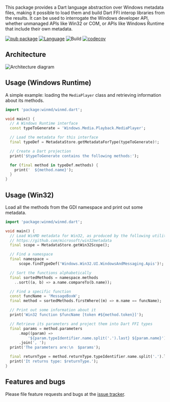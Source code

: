 This package provides a Dart language abstraction over Windows metadata files,
making it possible to load them and build Dart FFI interop libraries from the
results. It can be used to interrogate the Windows developer API, whether
unmanaged APIs like Win32 or COM, or APIs like Windows Runtime that include
their own metadata.

[![pub package](https://img.shields.io/pub/v/winmd.svg)](https://pub.dev/packages/winmd)
[![Language](https://img.shields.io/badge/language-Dart-blue.svg)](https://dart.dev)
![Build](https://github.com/timsneath/winmd/workflows/Build/badge.svg)
[![codecov](https://codecov.io/gh/timsneath/winmd/branch/main/graph/badge.svg?token=1ouz1Jr9nW)](https://codecov.io/gh/timsneath/winmd)

## Architecture

![Architecture diagram](https://github.com/timsneath/winmd/blob/main/metadata.drawio.svg?raw=true)

## Usage (Windows Runtime)

A simple example: loading the `MediaPlayer` class and retrieving information
about its methods.

```dart
import 'package:winmd/winmd.dart';

void main() {
  // A Windows Runtime interface
  const typeToGenerate = 'Windows.Media.Playback.MediaPlayer';

  // Load the metadata for this interface
  final typeDef = MetadataStore.getMetadataForType(typeToGenerate)!;

  // Create a Dart projection
  print('$typeToGenerate contains the following methods:');

  for (final method in typeDef.methods) {
    print('  ${method.name}');
  }
}
```

## Usage (Win32)

Load all the methods from the GDI namespace and print out some metadata.

```dart
import 'package:winmd/winmd.dart';

void main() {
  // Load WinMD metadata for Win32, as produced by the following utility:
  // https://github.com/microsoft/win32metadata
  final scope = MetadataStore.getWin32Scope();

  // Find a namespace
  final namespace =
      scope.findTypeDef('Windows.Win32.UI.WindowsAndMessaging.Apis')!;

  // Sort the functions alphabetically
  final sortedMethods = namespace.methods
    ..sort((a, b) => a.name.compareTo(b.name));

  // Find a specific function
  const funcName = 'MessageBoxW';
  final method = sortedMethods.firstWhere((m) => m.name == funcName);

  // Print out some information about it
  print('Win32 function $funcName [token #${method.token}]');

  // Retrieve its parameters and project them into Dart FFI types
  final params = method.parameters
      .map((param) =>
          '${param.typeIdentifier.name.split('.').last} ${param.name}')
      .join(', ');
  print('The parameters are:\n  $params');

  final returnType = method.returnType.typeIdentifier.name.split('.').last;
  print('It returns type: $returnType.');
}
```

## Features and bugs

Please file feature requests and bugs at the [issue tracker][tracker].

[tracker]: https://github.com/timsneath/winmd
